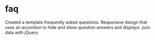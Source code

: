 # faq
Created a template frequently asked questions. Responsive design that uses an accordion to hide and show question answers and displays .json data with jQuery. 
